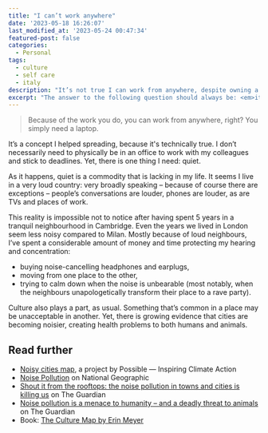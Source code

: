 ```yaml
---
title: "I can’t work anywhere"
date: '2023-05-18 16:26:07'
last_modified_at: '2023-05-24 00:47:34'
featured-post: false
categories:
  - Personal
tags:
  - culture
  - self care
  - italy
description: "It’s not true I can work from anywhere, despite owning a laptop. It heavily depends on the condition of my surroundings."
excerpt: "The answer to the following question should always be: <em>it depends</em>. As in UX design."
---
```

> Because of the work you do, you can work from anywhere, right? You simply need a laptop.

It’s a concept I helped spreading, because it's technically true. I don’t necessarily need to physically be in an office to work with my colleagues and stick to deadlines. Yet, there is one thing I need: quiet. 

As it happens, quiet is a commodity that is lacking in my life. It seems I live in a very loud country: very broadly speaking – because of course there are exceptions – people’s conversations are louder, phones are louder, as are TVs and places of work.

This reality is impossible not to notice after having spent 5 years in a tranquil neighbourhood in Cambridge. Even the years we lived in London seem less noisy compared to Milan. Mostly because of loud neighbours, I’ve spent a considerable amount of money and time protecting my hearing and concentration: 

- buying noise-cancelling headphones and earplugs,
- moving from one place to the other,
- trying to calm down when the noise is unbearable (most notably, when the neighbours unapologetically transform their place to a rave party).

Culture also plays a part, as usual. Something that’s common in a place may be unacceptable in another. Yet, there is growing evidence that cities are becoming noisier, creating health problems to both humans and animals.

## Read further

- [Noisy cities map](https://interactive.wearepossible.org/noisycities/#/?city=london&language=en), a project by Possible — Inspiring Climate Action
- [Noise Pollution](https://education.nationalgeographic.org/resource/noise-pollution/) on National Geographic
- [Shout it from the rooftops: the noise pollution in towns and cities is killing us](https://www.theguardian.com/commentisfree/2023/apr/10/noise-pollution-britains-towns-cities-killing-us) on The Guardian
- [Noise pollution is a menace to humanity – and a deadly threat to animals](https://www.theguardian.com/commentisfree/2023/jan/03/noise-pollution-is-a-menace-to-humanity-and-a-deadly-threat-to-animals) on The Guardian
- Book: [The Culture Map by Erin Meyer](https://silviamaggidesign.com/books/culture-and-design-books/#culture-map)